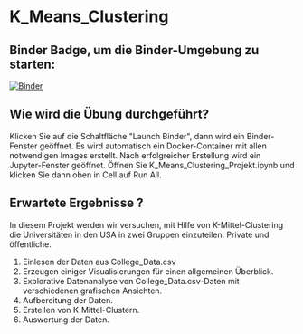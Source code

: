 # K_Means_Clustering

## Binder Badge, um die Binder-Umgebung zu starten:
[![Binder](https://mybinder.org/badge_logo.svg)](https://mybinder.org/v2/gh/AdilSh99/K_Means_Clustering/HEAD)

## Wie wird die Übung durchgeführt?
Klicken Sie auf die Schaltfläche "Launch Binder", dann wird ein Binder-Fenster geöffnet. Es wird automatisch ein Docker-Container mit allen notwendigen Images erstellt. Nach erfolgreicher Erstellung wird ein Jupyter-Fenster geöffnet. Öffnen Sie K_Means_Clustering_Projekt.ipynb und klicken Sie dann oben in Cell auf Run All.

## Erwartete Ergebnisse ?
In diesem Projekt werden wir versuchen, mit Hilfe von K-Mittel-Clustering die Universitäten in den USA in zwei Gruppen einzuteilen: Private und öffentliche.

1. Einlesen der Daten aus College_Data.csv
2. Erzeugen einiger Visualisierungen für einen allgemeinen Überblick.
3. Explorative Datenanalyse von College_Data.csv-Daten mit verschiedenen grafischen Ansichten.
4. Aufbereitung der Daten.
5. Erstellen von K-Mittel-Clustern.
6. Auswertung der Daten.


